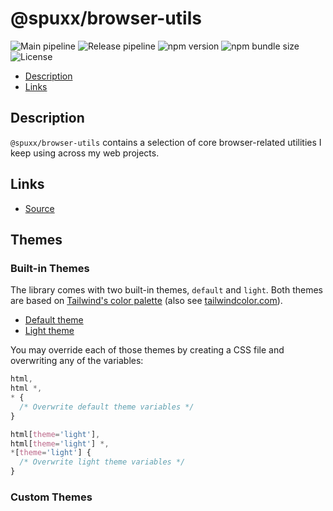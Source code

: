 # @spuxx/browser-utils

![Main pipeline](https://github.com/spuxx1701/jslibs/actions/workflows/main.yml/badge.svg)
![Release pipeline](https://github.com/spuxx1701/jslibs/actions/workflows/release_browser_utils.yml/badge.svg)
![npm version](https://img.shields.io/npm/v/%40spuxx%2Fbrowser-utils)
![npm bundle size](https://img.shields.io/bundlephobia/min/%40spuxx%2Fbrowser-utils)
![License](https://img.shields.io/github/license/spuxx1701/jslibs)

<!-- vscode-markdown-toc -->

- [Description](#Description)
- [Links](#Links)

<!-- vscode-markdown-toc-config
	numbering=false
	autoSave=true
	/vscode-markdown-toc-config -->
<!-- /vscode-markdown-toc -->

## <a name='Description'></a>Description

`@spuxx/browser-utils` contains a selection of core browser-related utilities I keep using across my web projects.

## <a name='Links'></a>Links

- [Source](https://github.com/spuxx1701/jslibs)

## Themes

### Built-in Themes

The library comes with two built-in themes, `default` and `light`.
Both themes are based on [Tailwind's color palette](https://tailwindcss.com/docs/customizing-colors)
(also see [tailwindcolor.com](https://tailwindcolor.com/)).

- [Default theme](packages/browser-utils/themes/default.theme.css)
- [Light theme](packages/browser-utils/themes/light.theme.css)

You may override each of those themes by creating a CSS file and overwriting any of the variables:

```css
html,
html *,
* {
  /* Overwrite default theme variables */
}

html[theme='light'],
html[theme='light'] *,
*[theme='light'] {
  /* Overwrite light theme variables */
}
```

### Custom Themes
